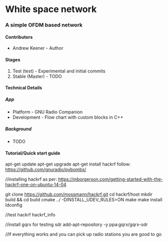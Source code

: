 # White space network
### A simple OFDM based network

#### Contributors
* Andrew Keener - Author

#### Stages
1. Test (test) - Experimental and initial commits
2. Stable (Master) - TODO

#### Technical Details
##### App
* Platform - GNU Radio Companion
* Development - Flow chart with custom blocks in C++
##### Background
* TODO

#### Tutorial/Quick start guide


apt-get update
apt-get upgrade
apt-get install hackrf
follow: https://github.com/gnuradio/pybombs/

//installing hackrf as per: https://mborgerson.com/getting-started-with-the-hackrf-one-on-ubuntu-14-04

git clone https://github.com/mossmann/hackrf.git
cd hackrf/host
mkdir build && cd build
cmake ../ -DINSTALL_UDEV_RULES=ON
make
make install
ldconfig

//test hackrf
hackrf_info

//install gqrx for testing sdr
add-apt-repository -y ppa:gqrx/gqrx-sdr

//If everything works and you can pick up radio stations you are good to go
